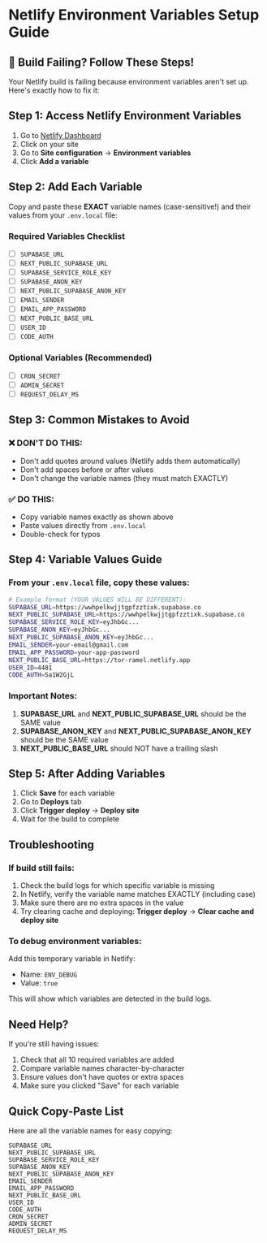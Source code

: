 # Netlify Environment Variables Setup Guide

## 🚨 Build Failing? Follow These Steps!

Your Netlify build is failing because environment variables aren't set up. Here's exactly how to fix it:

## Step 1: Access Netlify Environment Variables

1. Go to [Netlify Dashboard](https://app.netlify.com)
2. Click on your site
3. Go to **Site configuration** → **Environment variables**
4. Click **Add a variable**

## Step 2: Add Each Variable

Copy and paste these **EXACT** variable names (case-sensitive!) and their values from your `.env.local` file:

### Required Variables Checklist

- [ ] `SUPABASE_URL`
- [ ] `NEXT_PUBLIC_SUPABASE_URL` 
- [ ] `SUPABASE_SERVICE_ROLE_KEY`
- [ ] `SUPABASE_ANON_KEY`
- [ ] `NEXT_PUBLIC_SUPABASE_ANON_KEY`
- [ ] `EMAIL_SENDER`
- [ ] `EMAIL_APP_PASSWORD`
- [ ] `NEXT_PUBLIC_BASE_URL`
- [ ] `USER_ID`
- [ ] `CODE_AUTH`

### Optional Variables (Recommended)

- [ ] `CRON_SECRET`
- [ ] `ADMIN_SECRET`
- [ ] `REQUEST_DELAY_MS`

## Step 3: Common Mistakes to Avoid

### ❌ DON'T DO THIS:
- Don't add quotes around values (Netlify adds them automatically)
- Don't add spaces before or after values
- Don't change the variable names (they must match EXACTLY)

### ✅ DO THIS:
- Copy variable names exactly as shown above
- Paste values directly from `.env.local`
- Double-check for typos

## Step 4: Variable Values Guide

### From your `.env.local` file, copy these values:

```bash
# Example format (YOUR VALUES WILL BE DIFFERENT):
SUPABASE_URL=https://wwhpelkwjjtgpfzztixk.supabase.co
NEXT_PUBLIC_SUPABASE_URL=https://wwhpelkwjjtgpfzztixk.supabase.co
SUPABASE_SERVICE_ROLE_KEY=eyJhbGc...
SUPABASE_ANON_KEY=eyJhbGc...
NEXT_PUBLIC_SUPABASE_ANON_KEY=eyJhbGc...
EMAIL_SENDER=your-email@gmail.com
EMAIL_APP_PASSWORD=your-app-password
NEXT_PUBLIC_BASE_URL=https://tor-ramel.netlify.app
USER_ID=4481
CODE_AUTH=Sa1W2GjL
```

### Important Notes:

1. **SUPABASE_URL** and **NEXT_PUBLIC_SUPABASE_URL** should be the SAME value
2. **SUPABASE_ANON_KEY** and **NEXT_PUBLIC_SUPABASE_ANON_KEY** should be the SAME value
3. **NEXT_PUBLIC_BASE_URL** should NOT have a trailing slash

## Step 5: After Adding Variables

1. Click **Save** for each variable
2. Go to **Deploys** tab
3. Click **Trigger deploy** → **Deploy site**
4. Wait for the build to complete

## Troubleshooting

### If build still fails:

1. Check the build logs for which specific variable is missing
2. In Netlify, verify the variable name matches EXACTLY (including case)
3. Make sure there are no extra spaces in the value
4. Try clearing cache and deploying: **Trigger deploy** → **Clear cache and deploy site**

### To debug environment variables:

Add this temporary variable in Netlify:
- Name: `ENV_DEBUG`
- Value: `true`

This will show which variables are detected in the build logs.

## Need Help?

If you're still having issues:

1. Check that all 10 required variables are added
2. Compare variable names character-by-character
3. Ensure values don't have quotes or extra spaces
4. Make sure you clicked "Save" for each variable

## Quick Copy-Paste List

Here are all the variable names for easy copying:

```
SUPABASE_URL
NEXT_PUBLIC_SUPABASE_URL
SUPABASE_SERVICE_ROLE_KEY
SUPABASE_ANON_KEY
NEXT_PUBLIC_SUPABASE_ANON_KEY
EMAIL_SENDER
EMAIL_APP_PASSWORD
NEXT_PUBLIC_BASE_URL
USER_ID
CODE_AUTH
CRON_SECRET
ADMIN_SECRET
REQUEST_DELAY_MS
``` 